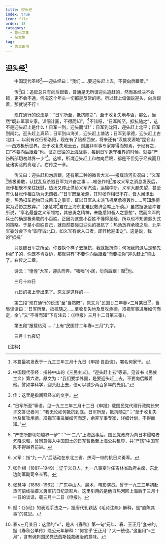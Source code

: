 ```yaml
---
title: 迎头经
index: true
icon: file
order: 18
category:
  - 鲁迅文集
  - 杂文集
tag:  
  - 伪自由书
---
```


## 迎头经[^①]

　　中国现代圣经[^②]──迎头经曰：“我们……要迎头赶上去，不要向后跟着。”

　　传[^③]曰：追赶总只有向后跟着，普通是无所谓迎头追赶的，然而圣经决不会错，更不会不通，何况这个年头一切都是反常的呢。所以赶上偏偏说迎头，向后跟着，那就说不行！

　　现在通行的说法是：“日军所至，抵抗随之”，至于收复失地与否，那么，当然“既非军事专家，详细计画，不得而知”。[^④]不错呀，“日军所至，抵抗随之”，这不是迎头赶上是什么！日军一到，迎头而“赶”：日军到沈阳，迎头赶上北平；日军到闸北，迎头赶上真茹；日军到山海关，迎头赶上塘沽；日军到承德，迎头赶上古北口……以前有过行都洛阳，现在有了陪都西安，将来还有“汉族发源地”昆仑山──西方极乐世界。至于收复失地云云，则虽非军事专家亦得而知焉，于经有之，曰“不要向后跟着”也。证之已往的上海战事，每到日军退守租界的时候，就要“严饬所部切勿越界一步”[^⑤]。这样，所谓迎头赶上和勿向后跟，都是不但见于经典而且证诸实验的真理了。右传之一章。

　　传又曰：迎头赶和勿后跟，还有第二种的微言大义──报载热河实况曰：“义军[^⑥]皆极勇敢，认扰乱及杀戮日军为兴奋之事……唯张作相[^⑦]接收义军之消息发表后，张作相既不亲往抚慰，热汤又停止供给义军汽油，运输中断，义军大都失望，甚至有认替张作相立功为无谓者。”“日军既至凌源，其时张作相已不在，吾人闻讯出走，热汤扣车运物已成目击之事实，证以日军从未派飞机至承德轰炸……可知承德实为妥协之放弃。”（张慧冲[^⑧]君在上海东北难民救济会席上所谈。）虽然据张慧冲君所说，“享名最盛之义军领袖，其忠勇之精神，未能悉如吾人之意想”，然而义军的兵士的确是极勇敢的小百姓。正因为这些小百姓不懂得圣经，所以也不知道迎头式的策略。于是小百姓自己，就自然要碰见迎头的抵抗了：热汤放弃承德之后，北平军委分会下令“固守古北口，如义军有欲入口者，即开枪迎击之”。这是说，我的“抵抗”

　　只是随日军之所至，你要换个样子去抵抗，我就抵抗你；何况我的退后是预先约好了的，你既不肯妥协，那就只有“不要你向后跟着”而要把你“迎头赶上”梁山了。右传之二章。

　　诗云：“惶惶”大军，迎头而奔，“嗤嗤”小民，勿向后跟！赋[^⑨]也。

　　三月十四日

　　九日的报上登出来了。原文是这样的──

　　第三段“现在通行的说法”至“当然既”，原文为“民国廿二年春×三月某日[^⑩]，当局谈话曰：‘日军所至，抵抗随之……至收复失地及反攻承德，须视军事进展如何而定，余’。”又“不得而知”下有注云：（《申报》三月十二日第三张）。

　　第五段“报载热河……”上有“民国廿二年春×三月”九字。

　　三月十九夜记

【注释】

[^①]:本篇最初发表于一九三三年三月十九日《申报·自由谈》，署名何家干。

[^②]:中国现代圣经：指孙中山的《三民主义》。“迎头赶上去”等语，见该书《民族主义》第六讲，原文为：“我们要学外国，是要迎头赶上去，不要向后跟着他。譬如学科学，迎头赶上去，便可以减少两百多年的光阴。”

[^③]:传：这里是指阐释经义的文字。

[^④]:“日军所至”等语，见一九三三年三月十二日《申报》载国民党代理行政院长宋子文答记者问：“我无论如何抵抗到底。日军所至，抵抗随之”；“至于收复失地及反攻承德，须视军事进展如何而定，余非军事专家，详细计划，不得而知。”

[^⑤]:“严饬所部切勿越界一步”：“一·二八”上海战事后，国民党政府为向日本侵略者乞降求和，曾同意侵入中国国土的日军暂撤至上海公共租界，并“严饬”中国军队不得越界前进。

[^⑥]:义军：指“九·一八”后活动在东北三省、热河一带的抗日义勇军。

[^⑦]:张作相（1887─1949）：辽宁义县人，九一八事变时任吉林省政府主席、东北边防军副司令长官。

[^⑧]:张慧冲（1898─1962）：广东中山人，魔术、电影演员。曾于一九三三年初赴热河前线拍摄义勇军抗日纪录影片。这里引用的是他自热河回上海后于三月十一日的谈话，载三月十二日《申报》。

[^⑨]:赋：《诗经》的表现手法之一，据唐代孔颖达《毛诗注疏》解释，是“直陈其事”的意思。

[^⑩]:春×三月某日：这里的“×”，是从《春秋》第一句“元年、春、王正月”套来的。据《春秋公羊传》隐公元年解释：“何言乎‘王正月’？大一统也。”这里用“×三月”，含有讽刺国民党法西斯独裁统治的意味。

